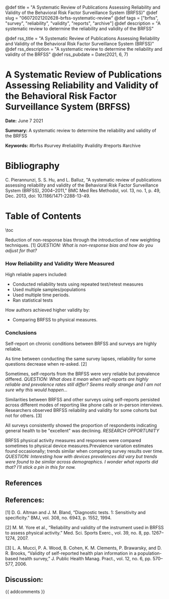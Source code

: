 @def title = "A Systematic Review of Publications Assessing Reliability and Validity of the Behavioral Risk Factor Surveillance System (BRFSS)"
@def slug = "06072021202628-brfss-systematic-review"
@def tags = ["brfss", "survey", "reliability", "validity", "reports", "archive"]
@def description = "A systematic review to determine the reliability and validity of the BRFSS"

@def rss_title = "A Systematic Review of Publications Assessing Reliability and Validity of the Behavioral Risk Factor Surveillance System (BRFSS)"
@def rss_description = "A systematic review to determine the reliability and validity of the BRFSS"
@def rss_pubdate = Date(2021, 6, 7)


A Systematic Review of Publications Assessing Reliability and Validity of the Behavioral Risk Factor Surveillance System (BRFSS)
=========

**Date:** June 7 2021

**Summary:** A systematic review to determine the reliability and validity of the BRFSS

**Keywords:** #brfss #survey #reliability #validity #reports #archive

Bibliography
==========

C. Pierannunzi, S. S. Hu, and L. Balluz, "A systematic review of publications assessing reliability and validity of the Behavioral Risk Factor Surveillance System (BRFSS), 2004–2011," BMC Med Res Methodol, vol. 13, no. 1, p. 49, Dec. 2013, doi: 10.1186/1471-2288-13-49.

Table of Contents
=========

\toc

Reduction of non-response bias through the introduction of new weighting techniques. [1] *QUESTION: What is non-response bias and how do you adjust for that?*

### How Reliability and Validity Were Measured

High reliable papers included:

  * Conducted reliability tests using repeated test/retest measures
  * Used multiple samples/populations
  * Used multiple time periods.
  * Ran statistical tests

How authors achieved higher validity by:

  * Comparing BRFSS to physical measures.

### Conclusions

Self-report on chronic conditions between BRFSS and surveys are highly reliable.

As time between conducting the same survey lapses, reliability for some questions decrease when re-asked. [2]

Sometimes, self-reports from the BRFSS were very reliable but prevalence differed. *QUESTION: What does it mean when self-reports are highly reliable and prevalence rates still differ? Seems really strange and I am not sure why this would happen...*

Similarities between BRFSS and other surveys using self-reports persisted across different modes of reporting like phone calls or in-person interviews. Researchers observed BRFSS reliability and validity for some cohorts but not for others. [3]

All surveys consistently showed the proportion of respondents indicating general health to be "excellent" was declining. *RESEARCH OPPORTUNITY*

BRFSS physical activity measures and responses were compared sometimes to physical device measures.Prevalence variation estimates found occasionally; trends similar when comparing survey results over time. *QUESTION: Interesting how with devices prevalences did vary but trends were found to be similar across demographics. I wonder what reports did that? I'll stick a pin in this for now.*

## References

## References:

[1] D. G. Altman and J. M. Bland, “Diagnostic tests. 1: Sensitivity and specificity.” BMJ, vol. 308, no. 6943, p. 1552, 1994.

[2] M. M. Yore et al., “Reliability and validity of the instrument used in BRFSS to assess physical activity.” Med. Sci. Sports Exerc., vol. 39, no. 8, pp. 1267–1274, 2007.

[3] L. A. Mucci, P. A. Wood, B. Cohen, K. M. Clements, P. Brawarsky, and D. R. Brooks, “Validity of self-reported health plan information in a population-based health survey,” J. Public Health Manag. Pract., vol. 12, no. 6, pp. 570–577, 2006.
## Discussion: 

{{ addcomments }}
